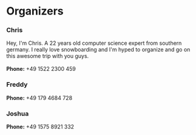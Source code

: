 # Organizers
### Chris
Hey, I'm Chris. A 22 years old computer science expert from southern germany. I really love snowboarding and I'm hyped to organize and go on this awesome trip with you guys. \
\
**Phone:** +49 1522 2300 459
### Freddy
**Phone:** +49 179 4684 728
### Joshua
**Phone:** +49 1575 8921 332
